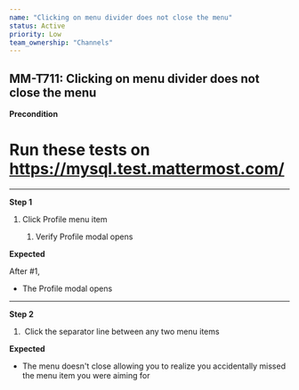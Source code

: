 ```yaml
---
name: "Clicking on menu divider does not close the menu"
status: Active
priority: Low
team_ownership: "Channels"
---
```


## MM-T711: Clicking on menu divider does not close the menu

**Precondition**

# Run these tests on <https://mysql.test.mattermost.com/>

---

**Step 1**

1. Click Profile menu item

   1. Verify Profile modal opens

**Expected**

After #1,

- The Profile modal opens

---

**Step 2**

1.  Click the separator line between any two menu items

**Expected**

- The menu doesn't close allowing you to realize you accidentally missed the menu item you were aiming for
